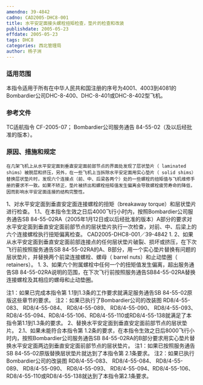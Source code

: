 ```yaml
---
amendno: 39-4842
cadno: CAD2005-DHC8-001
title: 水平安定面接头螺栓扭矩检查，垫片的检查和改装
publishdate: 2005-05-23
effdate: 2005-05-23
tags: DHC8
categories: 西北管理局
author: 杨子洲
---
```


### 适用范围 
本指令适用于所有在中华人民共和国注册的序号为4001、4003到4081的Bombardier公司DHC-8-400、DHC-8-401或DHC-8-402型飞机。

<!--more-->
### 参考文件
TC适航指令 CF-2005-07；
    Bombardier公司服务通告 84-55-02（及以后经批准的版本）。

### 原因、措施和规定 
    在几架飞机上从水平安定面到垂直安定面前部节点的界面处发现了层状垫片（ laminated shims）被脱层和挤压，另外，在一些飞机上当拆除水平安定面用实心垫片（ solid shims）替换层状垫片时，发现六个连接点（前、中、后梁各两个）处的一些螺栓的扭矩值与飞机维修手册的要求不一致。如果不矫正，垫片被挤出和螺栓扭矩值发生偏离会导致螺栓疲劳寿命的降低，因而影响水平安定面连接的结构完整性。 
1、对水平安定面到垂直安定面连接螺栓的扭矩（breakaway torque）和层状垫片进行检查。 
1.1、在本指令生效之日后4000飞行小时内，按照Bombardier公司服务通告SB 84-55-02RA（2005年1月12日或以后经批准的版本）A部分的要求对水平安定面到垂直安定面前部节点的层状垫片执行一次检查，对前、中、后梁上的六个连接螺栓执行扭矩偏离检查。 
  CAD2005-DHC8-001／39-4842
1.
2、如果从水平安定面到垂直安定面前部连接点的任何层状垫片破裂、损坏或挤压，在下次飞行前按照服务通告SB 84-55-02RA的A、B部分，用一个实心垫片替换有问题的层状垫片，并替换两个前梁连接螺栓、螺母（ barrel nuts）和止动垫圈（ retainers）。 
1.
3、如果六个附属螺栓中任何一个的扭矩值发生偏离，超出服务通告SB 84-55-02RA说明的范围，在下次飞行前按照服务通告SB84-55-02RA替换连接螺栓及其相应的螺母和止动垫圈。 

注1：如果已完成本指令第 1.1到1.3条的工作要求就满足服务通告SB 84-55-02原版这些章节的要求。 
注2：如果已执行了Bombardier公司的改装图 RD8/4-55-083、 RD8/4-55-084、 RD8/4-55-089、 RD8/4-55-090、 RD8/4-55-093、 RD8/4-55-094、RD8/4-55-106、RD8/4-55-110或RD8/4-55-138就满足了本指令第1.1到1.3条的要求。 
2、替换水平安定面到垂直安定面前部节点的层状垫片。 
2.1、如果未能符合本指令第 1.2条的要求，在本指令生效之日后8000飞行小时内，按照Bombardier公司服务通告SB 84-55-02RA的B部分要求用实心垫片替换水平安定面两边到垂直安定面前部节点的层状垫片。 
注1：如果已按照服务通告SB 84-55-02原版替换层状垫片就达到了本指令第 2.1条要求。 
注2：如果已执行Bombardier公司的改装图 RD8/4-55-083、 RD8/4-55-084、 RD8/4-55-089、 RD8/4-55-090、 RD8/4-55-093、 RD8/4-55-094、RD8/4-55-106、RD8/4-55-110或RD8/4-55-138就达到了本指令第2.1条要求。 
